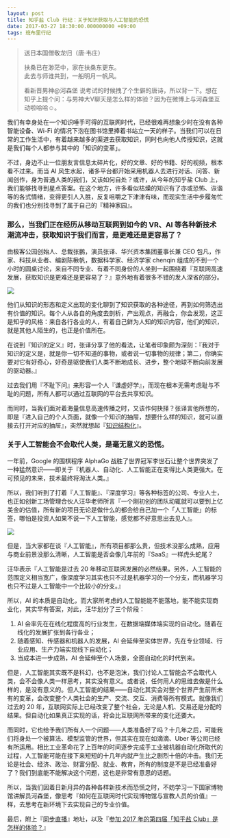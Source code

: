 ```yaml
---
layout: post
title: 知乎盐 Club 行纪：关于知识获取与人工智能的恐慌
date: 2017-03-27 18:30:00.000000000 +09:00
tags: 班布里行纪
---
```


> 送日本国僧敬龙归（唐·韦庄）
>
> 扶桑已在渺茫中，家在扶桑东更东。<br>
> 此去与师谁共到，一船明月一帆风。<br>
> 
> 看新晋男神@河森堡 说考试的时候拽了个生僻的唐诗，所以背一下。想在知乎上提个问：与男神大V聊天是怎么样的体验？因为在微博上与河森堡互动啦哈哈☺️。

我们有幸身处在一个知识唾手可得的互联网时代，已经很难再想象少时在没有各种智能设备、Wi-Fi 的情况下泡在图书馆里捧着书站立一天的样子。当我们可以在日常的工作生活中，有着越来越多的渠道去获取知识，同时也向他人传授知识，这就是我们每个人都参与其中的「知识的变革」。

不过，身边不止一位朋友言信息太碎片化，好的文章、好的书籍、好的视频，根本看不过来。而当 AI 风生水起，诸多平台都开始采用机器人去进行对话、问答、新闻创作，身为普通人类的我们，又该如何自处？或许，从今年的知乎盐 Club 上，我们能够找寻到星点答案。在这个地方，许多看似枯燥的知识有了亦或恐怖、诙谐等的各式情绪，变得更引人入胜，反复咀嚼之下津津有味，而现实生活中步履匆忙的我们也分别找寻到了属于自己的『精神家园』。

### 那么，当我们正在经历从移动互联网到如今的 VR、AI 等各种新技术潮流冲击，获取知识于我们而言，是更难还是更容易了？

由极客公园创始人、总裁张鹏，演员张译、华兴资本集团董事长兼 CEO 包凡，作家、科技从业者、编剧陈楸帆，数据科学家、经济学家 chenqin 组成的不到一个小时的圆桌讨论，来自不同专业、有着不同身份的人坐到一起围绕着『互联网高速发展，获取知识是更难还是更容易了？』意外地有着很多不错的发人深省的部分。

![](http://img.blog.csdn.net/20170327165734345)

他们从知识的形态和定义出现的变化聊到了知识获取的各种途径，再到如何筛选出有价值的知识。每个人从各自的角度去剖析，产出观点，再融合，你会发现，这正是知乎的风格：来自各行各业的人，有着自己鲜为人知的知识内容，他们的知识，就是其他人陌生的，也正是价值所在。

在说到『知识的定义』时，张译分享了他的看法，让笔者印象颇为深刻：『我对于知识的定义是，就是你一切不知道的事物，或者说一切事物的规律；第二，你确实要对它有好奇心，好奇是驱使我们人类不断地成长、进步，整个地球不断向前发展的驱动器。』

过去我们用『不耻下问』来形容一个人『谦虚好学』，而现在根本无需考虑耻与不耻的问题，所有人都可以通过互联网的平台去共享知识。

而同时，当我们面对着海量信息高速传播之时，又该作何抉择？张译言他所想的，即是『进入自己的个人页面，就像一个知识的抽屉，想要什么样的知识，就可以直接去打开对应的抽屉』，突然就想起『[知识结构化](http://lib.csdn.net/)』。

### 关于人工智能会不会取代人类，是毫无意义的恐慌。

一年前，Google 的围棋程序 AlphaGo 战胜了世界冠军李世石让整个世界突发了一种猛然意识——即关于『机器人、自动化、人工智能正在变得比人类更强大。在可预见的未来，技术最终将淘汰人类。』

所以，我们听到了打着『人工智能』、『深度学习』等各种标签的公司、专业人士，也正如创新工场管理合伙人汪华老师所言『一个刚初创的团队动辄就可以要到上亿美金的估值，所有新的项目无论是做什么的都会给自己加一个「人工智能」的标签，哪怕是投资人如果不说一下人工智能，感觉都不好意思出去见人』。

![](http://img.blog.csdn.net/20170327165754158)

但是，当大家都在谈『人工智能』，所有项目都那么贵，但技术没那么成熟，应用与商业前景没那么清晰，人工智能是否会像几年前的『SaaS』一样虎头蛇尾？

汪华表示『人工智能是过去 20 年移动互联网发展的必然结果。另外，人工智能的范围定义相当宽广，像深度学习其实也只不过是机器学习的一个分支，而机器学习也只不过是人工智能中一个比较小的分支。』

所以，AI 的本质是自动化，而大家所考虑的人工智能能不能落地，能不能实现商业化，其实早有答案，对此，汪华划分了三个阶段：

1. AI 会率先在在线化程度高的行业发生，在数据端媒体端实现的自动化。随着在线化的发展扩张到各行各业；
2. 随着感知、传感器和机器人的发展，AI 会延伸至实体世界，先在专业领域、行业应用、生产力端实现线下自动化；
3. 当成本进一步成熟，AI 会延伸至个人场景，全面自动化的时代到来。

但是，人工智能其实既不是科幻，也不是泡沫，我们讨论人工智能会不会取代人类，会不会像人类一样思考，其实没有意义。或者说，任何用人的思维去做是什么样的，是没有意义的。但人工智能的结果——自动化其实会对整个世界产生前所未有的变革，会改变整个人类社会的生产、交流、交互、消费等所有模式。就像我们过去的 20 年，互联网实际上已经改变了整个社会，无论是人机、交易还是分配的结果。但自动化如果真正实现的话，将会比互联网所带来的变化还要大。

而同时，它也给予我们所有人一个问题——人类准备好了吗？十几年之后，可能我们将身处一个被算法、模型监管的世界，但其实在现在如滴滴、Uber 等公司已经有所运用。相比工业革命花了上百年的时间逐步完成手工业被机器自动化所取代的过程，人工智能可能在接下来短短的十几年内就产生比之剧烈十倍的冲击。我们无论是社会、经济、政治、财富分配、就业、教育，所有的制度是不是已经准备好了？我们到底能不能解决这个问题，这也是非常有意思的话题。

所以，当我们因着日新月异的各种各样新技术而恐慌之时，不妨学习一下国家博物馆讲解员河森堡，像思考『如何在互联网时代实现博物馆与宣教人员的价值』一样，去思考在新环境下去实现自己的专业价值。

最后，附上『[同步直播](https://club.zhihu.com/live)』地址，以及『[参加 2017 年的第四届「知乎盐 Club」是怎样的体验？](https://www.zhihu.com/question/57556218/answer/153739897)』
